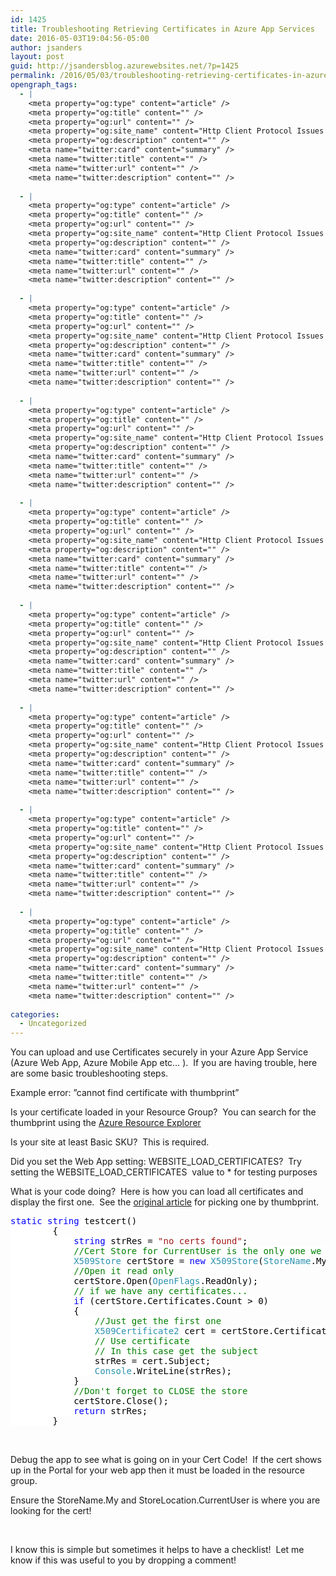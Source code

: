 ```yaml
---
id: 1425
title: Troubleshooting Retrieving Certificates in Azure App Services
date: 2016-05-03T19:04:56-05:00
author: jsanders
layout: post
guid: http://jsandersblog.azurewebsites.net/?p=1425
permalink: /2016/05/03/troubleshooting-retrieving-certificates-in-azure-app-services/
opengraph_tags:
  - |
    <meta property="og:type" content="article" />
    <meta property="og:title" content="" />
    <meta property="og:url" content="" />
    <meta property="og:site_name" content="Http Client Protocol Issues (and other fun stuff I support)" />
    <meta property="og:description" content="" />
    <meta name="twitter:card" content="summary" />
    <meta name="twitter:title" content="" />
    <meta name="twitter:url" content="" />
    <meta name="twitter:description" content="" />
    
  - |
    <meta property="og:type" content="article" />
    <meta property="og:title" content="" />
    <meta property="og:url" content="" />
    <meta property="og:site_name" content="Http Client Protocol Issues (and other fun stuff I support)" />
    <meta property="og:description" content="" />
    <meta name="twitter:card" content="summary" />
    <meta name="twitter:title" content="" />
    <meta name="twitter:url" content="" />
    <meta name="twitter:description" content="" />
    
  - |
    <meta property="og:type" content="article" />
    <meta property="og:title" content="" />
    <meta property="og:url" content="" />
    <meta property="og:site_name" content="Http Client Protocol Issues (and other fun stuff I support)" />
    <meta property="og:description" content="" />
    <meta name="twitter:card" content="summary" />
    <meta name="twitter:title" content="" />
    <meta name="twitter:url" content="" />
    <meta name="twitter:description" content="" />
    
  - |
    <meta property="og:type" content="article" />
    <meta property="og:title" content="" />
    <meta property="og:url" content="" />
    <meta property="og:site_name" content="Http Client Protocol Issues (and other fun stuff I support)" />
    <meta property="og:description" content="" />
    <meta name="twitter:card" content="summary" />
    <meta name="twitter:title" content="" />
    <meta name="twitter:url" content="" />
    <meta name="twitter:description" content="" />
    
  - |
    <meta property="og:type" content="article" />
    <meta property="og:title" content="" />
    <meta property="og:url" content="" />
    <meta property="og:site_name" content="Http Client Protocol Issues (and other fun stuff I support)" />
    <meta property="og:description" content="" />
    <meta name="twitter:card" content="summary" />
    <meta name="twitter:title" content="" />
    <meta name="twitter:url" content="" />
    <meta name="twitter:description" content="" />
    
  - |
    <meta property="og:type" content="article" />
    <meta property="og:title" content="" />
    <meta property="og:url" content="" />
    <meta property="og:site_name" content="Http Client Protocol Issues (and other fun stuff I support)" />
    <meta property="og:description" content="" />
    <meta name="twitter:card" content="summary" />
    <meta name="twitter:title" content="" />
    <meta name="twitter:url" content="" />
    <meta name="twitter:description" content="" />
    
  - |
    <meta property="og:type" content="article" />
    <meta property="og:title" content="" />
    <meta property="og:url" content="" />
    <meta property="og:site_name" content="Http Client Protocol Issues (and other fun stuff I support)" />
    <meta property="og:description" content="" />
    <meta name="twitter:card" content="summary" />
    <meta name="twitter:title" content="" />
    <meta name="twitter:url" content="" />
    <meta name="twitter:description" content="" />
    
  - |
    <meta property="og:type" content="article" />
    <meta property="og:title" content="" />
    <meta property="og:url" content="" />
    <meta property="og:site_name" content="Http Client Protocol Issues (and other fun stuff I support)" />
    <meta property="og:description" content="" />
    <meta name="twitter:card" content="summary" />
    <meta name="twitter:title" content="" />
    <meta name="twitter:url" content="" />
    <meta name="twitter:description" content="" />
    
  - |
    <meta property="og:type" content="article" />
    <meta property="og:title" content="" />
    <meta property="og:url" content="" />
    <meta property="og:site_name" content="Http Client Protocol Issues (and other fun stuff I support)" />
    <meta property="og:description" content="" />
    <meta name="twitter:card" content="summary" />
    <meta name="twitter:title" content="" />
    <meta name="twitter:url" content="" />
    <meta name="twitter:description" content="" />
    
categories:
  - Uncategorized
---
```

You can upload and use Certificates securely in your Azure App Service (Azure Web App, Azure Mobile App etc… ).&nbsp; If you are having trouble, here are some basic troubleshooting steps.

Example error: ”cannot find certificate with thumbprint&#8221;

Is your certificate loaded in your Resource Group?&nbsp; You can search for the thumbprint using the <a href="https://resources.azure.com/" target="_blank">Azure Resource Explorer</a>

Is your site at least Basic SKU?&nbsp; This is required.

Did you set the Web App setting: WEBSITE\_LOAD\_CERTIFICATES?&nbsp; Try setting the WEBSITE\_LOAD\_CERTIFICATES&nbsp; value to * for testing purposes

What is your code doing?&nbsp; Here is how you can load all certificates and display the first one.&nbsp; See the <a href="https://azure.microsoft.com/en-us/blog/using-certificates-in-azure-websites-applications/" target="_blank">original article</a> for picking one by thumbprint.

<pre class="code"><span style="background: white;color: blue">static string </span><span style="background: white;color: black">testcert()
        {
            </span><span style="background: white;color: blue">string </span><span style="background: white;color: black">strRes = </span><span style="background: white;color: #a31515">"no certs found"</span><span style="background: white;color: black">;
            </span><span style="background: white;color: green">//Cert Store for CurrentUser is the only one we can get certificates for
            </span><span style="background: white;color: #2b91af">X509Store </span><span style="background: white;color: black">certStore = </span><span style="background: white;color: blue">new </span><span style="background: white;color: #2b91af">X509Store</span><span style="background: white;color: black">(</span><span style="background: white;color: #2b91af">StoreName</span><span style="background: white;color: black">.My, </span><span style="background: white;color: #2b91af">StoreLocation</span><span style="background: white;color: black">.CurrentUser);
            </span><span style="background: white;color: green">//Open it read only
            </span><span style="background: white;color: black">certStore.Open(</span><span style="background: white;color: #2b91af">OpenFlags</span><span style="background: white;color: black">.ReadOnly);
            </span><span style="background: white;color: green">// if we have any certificates...
            </span><span style="background: white;color: blue">if </span><span style="background: white;color: black">(certStore.Certificates.Count &gt; 0)
            {
                </span><span style="background: white;color: green">//Just get the first one
                </span><span style="background: white;color: #2b91af">X509Certificate2 </span><span style="background: white;color: black">cert = certStore.Certificates[0];
                </span><span style="background: white;color: green">// Use certificate
                // In this case get the subject
                </span><span style="background: white;color: black">strRes = cert.Subject;
                </span><span style="background: white;color: #2b91af">Console</span><span style="background: white;color: black">.WriteLine(strRes);
            }
            </span><span style="background: white;color: green">//Don't forget to CLOSE the store
            </span><span style="background: white;color: black">certStore.Close();
            </span><span style="background: white;color: blue">return </span><span style="background: white;color: black">strRes;
        }</span></pre>

&nbsp;

Debug the app to see what is going on in your Cert Code!&nbsp; If the cert shows up in the Portal for your web app then it must be loaded in the resource group.

Ensure the StoreName.My and StoreLocation.CurrentUser is where you are looking for the cert!

&nbsp;

I know this is simple but sometimes it helps to have a checklist!&nbsp; Let me know if this was useful to you by dropping a comment!